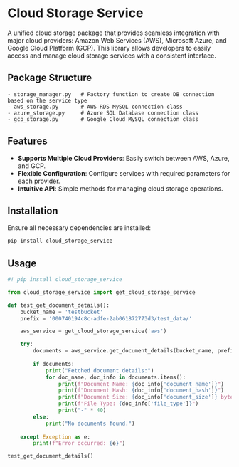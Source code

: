 # Cloud Storage Service

A unified cloud storage package that provides seamless integration with major cloud providers: Amazon Web Services (AWS), Microsoft Azure, and Google Cloud Platform (GCP). This library allows developers to easily access and manage cloud storage services with a consistent interface.

## Package Structure

```plaintext
- storage_manager.py   # Factory function to create DB connection based on the service type
- aws_storage.py       # AWS RDS MySQL connection class
- azure_storage.py     # Azure SQL Database connection class        
- gcp_storage.py       # Google Cloud MySQL connection class
```

## Features

- **Supports Multiple Cloud Providers**: Easily switch between AWS, Azure, and GCP.
- **Flexible Configuration**: Configure services with required parameters for each provider.
- **Intuitive API**: Simple methods for managing cloud storage operations.

## Installation
Ensure all necessary dependencies are installed:
```python
pip install cloud_storage_service
```

## Usage

```python
#! pip install cloud_storage_service

from cloud_storage_service import get_cloud_storage_service

def test_get_document_details():
    bucket_name = 'testbucket'
    prefix = '000740194c8c-adfe-2ab061872773d3/test_data/'  

    aws_service = get_cloud_storage_service('aws')

    try:
        documents = aws_service.get_document_details(bucket_name, prefix=prefix, file_type='.xml')
        
        if documents:
            print("Fetched document details:")
            for doc_name, doc_info in documents.items():
                print(f"Document Name: {doc_info['document_name']}")
                print(f"Document Hash: {doc_info['document_hash']}")
                print(f"Document Size: {doc_info['document_size']} bytes")
                print(f"File Type: {doc_info['file_type']}")
                print("-" * 40)
        else:
            print("No documents found.")
    
    except Exception as e:
        print(f"Error occurred: {e}")

test_get_document_details()
```

